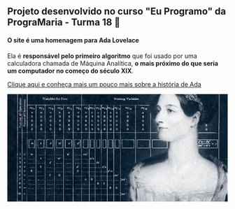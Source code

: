 ## Projeto desenvolvido no curso "Eu Programo" da PrograMaria - Turma 18 :purple_heart:



#### O site é uma homenagem para Ada Lovelace 

Ela é **responsável pelo primeiro algoritmo** que foi usado por uma calculadora chamada de Máquina Analítica, **o mais próximo do que seria um computador no começo do século XIX**.

[Clique aqui e conheça mais um pouco mais sobre a história de Ada](https://siteada.vitoriade9.repl.co/)


![Ada Lovelave](img/adaTabela.png)

